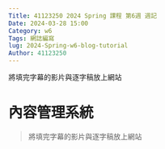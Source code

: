 ```yaml
---
Title: 41123250 2024 Spring 課程 第6週 週記
Date: 2024-03-28 15:00
Category: w6
Tags: 網誌編寫
lug: 2024-Spring-w6-blog-tutorial
Author: 41123250
---
```


將填完字幕的影片與逐字稿放上網站

<!-- PELICAN_END_SUMMARY -->

# 內容管理系統
>將填完字幕的影片與逐字稿放上網站